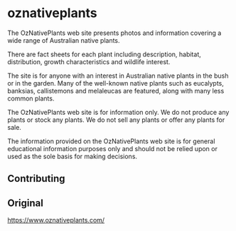 # oznativeplants

The OzNativePlants web site presents photos and information covering a wide range of Australian native plants.

There are fact sheets for each plant including description, habitat, distribution, growth characteristics and wildlife interest.

The site is for anyone with an interest in Australian native plants in the bush or in the garden. Many of the well-known native plants such as eucalypts, banksias, callistemons and melaleucas are featured, along with many less common plants.

The OzNativePlants web site is for information only. We do not produce any plants or stock any plants. We do not sell any plants or offer any plants for sale.

The information provided on the OzNativePlants web site is for general educational information purposes only and should not be relied upon or used as the sole basis for making decisions.

## Contributing

## Original 
https://www.oznativeplants.com/